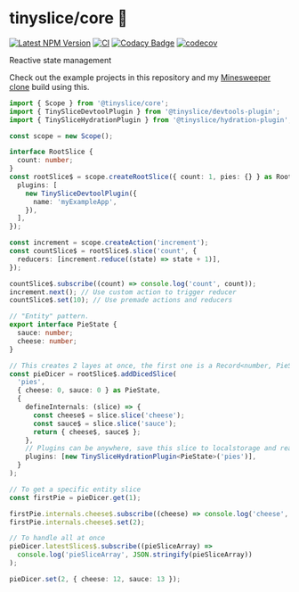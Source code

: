 # tinyslice/core 🍕

[![Latest NPM Version](https://img.shields.io/npm/v/@tinyslice/core/latest)](https://www.npmjs.com/package/@tinyslice/core)
[![CI](https://github.com/AlexAegis/tinyslice/workflows/CI/badge.svg)](https://github.com/AlexAegis/tinyslice/actions?query=workflow%3ACI)
[![Codacy Badge](https://app.codacy.com/project/badge/Grade/3862f8fa6e8e4f8a871ed57d446643b3)](https://www.codacy.com/gh/AlexAegis/tinyslice/dashboard?utm_source=github.com&utm_medium=referral&utm_content=AlexAegis/tinyslice&utm_campaign=Badge_Grade)
[![codecov](https://codecov.io/github/AlexAegis/tinyslice/branch/master/graph/badge.svg?token=RBpL3wVtca)](https://codecov.io/github/AlexAegis/tinyslice)

Reactive state management

Check out the example projects in this repository and my
[Minesweeper clone](https://github.com/AlexAegis/svelte-minesweeper) build using
this.

```ts
import { Scope } from '@tinyslice/core';
import { TinySliceDevtoolPlugin } from '@tinyslice/devtools-plugin';
import { TinySliceHydrationPlugin } from '@tinyslice/hydration-plugin';

const scope = new Scope();

interface RootSlice {
  count: number;
}
const rootSlice$ = scope.createRootSlice({ count: 1, pies: {} } as RootSlice, {
  plugins: [
    new TinySliceDevtoolPlugin({
      name: 'myExampleApp',
    }),
  ],
});

const increment = scope.createAction('increment');
const countSlice$ = rootSlice$.slice('count', {
  reducers: [increment.reduce((state) => state + 1)],
});

countSlice$.subscribe((count) => console.log('count', count));
increment.next(); // Use custom action to trigger reducer
countSlice$.set(10); // Use premade actions and reducers

// "Entity" pattern.
export interface PieState {
  sauce: number;
  cheese: number;
}

// This creates 2 layes at once, the first one is a Record<number, PieState>
const pieDicer = rootSlice$.addDicedSlice(
  'pies',
  { cheese: 0, sauce: 0 } as PieState,
  {
    defineInternals: (slice) => {
      const cheese$ = slice.slice('cheese');
      const sauce$ = slice.slice('sauce');
      return { cheese$, sauce$ };
    },
    // Plugins can be anywhere, save this slice to localstorage and read as initialised!
    plugins: [new TinySliceHydrationPlugin<PieState>('pies')],
  }
);

// To get a specific entity slice
const firstPie = pieDicer.get(1);

firstPie.internals.cheese$.subscribe((cheese) => console.log('cheese', cheese));
firstPie.internals.cheese$.set(2);

// To handle all at once
pieDicer.latestSlices$.subscribe((pieSliceArray) =>
  console.log('pieSliceArray', JSON.stringify(pieSliceArray))
);

pieDicer.set(2, { cheese: 12, sauce: 13 });
```
